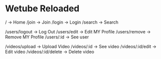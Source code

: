 # Wetube Reloaded

/ -> Home
/join -> Join
/login -> Login
/search -> Search

/users/logout -> Log Out
/users/edit -> Edit MY Profile
/users/remove -> Remove MY Profile
/users/:id -> See user

/videos/upload -> Upload Video
/videos/:id -> See video
/videos/:id/edit -> Edit video
/videos/:id/delete -> Delete video
